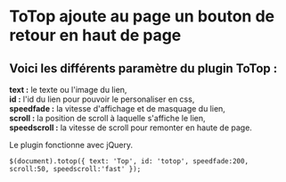 <h1>ToTop ajoute au page un bouton de retour en haut de page</h1>

<h2>Voici les différents paramètre du plugin ToTop :</h2>

<p><b>text :</b> le texte ou l'image du lien,<br/>
<b>id :</b> l'id du lien pour pouvoir le personaliser en css,<br/>
<b>speedfade :</b> la vitesse d'affichage et de masquage du lien,<br/>
<b>scroll :</b> la position de scroll à laquelle s'affiche le lien,<br/>
<b>speedscroll :</b> la vitesse de scroll pour remonter en haute de page.<br/>

<p>Le plugin fonctionne avec jQuery.</p>

<code>$(document).totop({
		  text: 'Top',
		  id: 'totop',
		  speedfade:200,
		  scroll:50,
		  speedscroll:'fast'
	});</code>